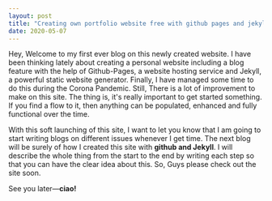 ```yaml
---
layout: post
title: "Creating own portfolio website free with github pages and jekyll"
date: 2020-05-07
---
```


Hey, Welcome to my first ever blog on this newly created website. I have been thinking lately about creating a personal website including a blog feature with the help of Github-Pages, a website hosting service and Jekyll, a powerful static website generator.
Finally, I have managed some time to do this during the Corona Pandemic. Still, There is a lot of improvement to make on this site. The thing is, it's really important to get started something. If you find a flow to it, then anything can be populated, enhanced and fully functional over the time.

With this soft launching of this site, I want to let you know that I am going to start writing blogs on different issues whenever I get time. The next blog will be surely of how I created this site with __github and Jekyll__. I will describe the whole thing from the start to the end by writing each step so that you can have the clear idea about this.
So, Guys please check out the site soon.

See you later—__ciao!__
